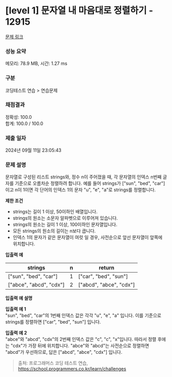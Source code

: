 # \[level 1] 문자열 내 마음대로 정렬하기 - 12915

[문제 링크](https://school.programmers.co.kr/learn/courses/30/lessons/12915)

### 성능 요약

메모리: 78.9 MB, 시간: 1.27 ms

### 구분

코딩테스트 연습 > 연습문제

### 채점결과

정확성: 100.0\
합계: 100.0 / 100.0

### 제출 일자

2024년 09월 11일 23:05:43

### 문제 설명

문자열로 구성된 리스트 strings와, 정수 n이 주어졌을 때, 각 문자열의 인덱스 n번째 글자를 기준으로 오름차순 정렬하려 합니다. 예를 들어 strings가 \["sun", "bed", "car"]이고 n이 1이면 각 단어의 인덱스 1의 문자 "u", "e", "a"로 strings를 정렬합니다.

**제한 조건**

* strings는 길이 1 이상, 50이하인 배열입니다.
* strings의 원소는 소문자 알파벳으로 이루어져 있습니다.
* strings의 원소는 길이 1 이상, 100이하인 문자열입니다.
* 모든 strings의 원소의 길이는 n보다 큽니다.
* 인덱스 1의 문자가 같은 문자열이 여럿 일 경우, 사전순으로 앞선 문자열이 앞쪽에 위치합니다.

**입출력 예**

| strings                  | n | return                   |
| ------------------------ | - | ------------------------ |
| \["sun", "bed", "car"]   | 1 | \["car", "bed", "sun"]   |
| \["abce", "abcd", "cdx"] | 2 | \["abcd", "abce", "cdx"] |

**입출력 예 설명**

**입출력 예 1**\
"sun", "bed", "car"의 1번째 인덱스 값은 각각 "u", "e", "a" 입니다. 이를 기준으로 strings를 정렬하면 \["car", "bed", "sun"] 입니다.

**입출력 예 2**\
"abce"와 "abcd", "cdx"의 2번째 인덱스 값은 "c", "c", "x"입니다. 따라서 정렬 후에는 "cdx"가 가장 뒤에 위치합니다. "abce"와 "abcd"는 사전순으로 정렬하면 "abcd"가 우선하므로, 답은 \["abcd", "abce", "cdx"] 입니다.

> 출처: 프로그래머스 코딩 테스트 연습, https://school.programmers.co.kr/learn/challenges
